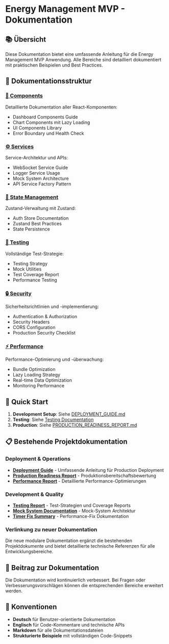 # Energy Management MVP - Dokumentation

## 📚 Übersicht

Diese Dokumentation bietet eine umfassende Anleitung für die Energy Management MVP Anwendung. Alle Bereiche sind detailliert dokumentiert mit praktischen Beispielen und Best Practices.

## 📁 Dokumentationsstruktur

### [🧩 Components](./components/README.md)
Detaillierte Dokumentation aller React-Komponenten:
- Dashboard Components Guide
- Chart Components mit Lazy Loading
- UI Components Library
- Error Boundary und Health Check

### [⚙️ Services](./services/README.md)
Service-Architektur und APIs:
- WebSocket Service Guide
- Logger Service Usage
- Mock System Architecture
- API Service Factory Pattern

### [🏪 State Management](./stores/README.md)
Zustand-Verwaltung mit Zustand:
- Auth Store Documentation
- Zustand Best Practices
- State Persistence

### [🧪 Testing](./testing/README.md)
Vollständige Test-Strategie:
- Testing Strategy
- Mock Utilities
- Test Coverage Report
- Performance Testing

### [🔒 Security](./security/README.md)
Sicherheitsrichtlinien und -implementierung:
- Authentication & Authorization
- Security Headers
- CORS Configuration
- Production Security Checklist

### [⚡ Performance](./performance/README.md)
Performance-Optimierung und -überwachung:
- Bundle Optimization
- Lazy Loading Strategy
- Real-time Data Optimization
- Monitoring Performance

## 🚀 Quick Start

1. **Development Setup**: Siehe [DEPLOYMENT_GUIDE.md](../DEPLOYMENT_GUIDE.md)
2. **Testing**: Siehe [Testing Documentation](./testing/README.md)
3. **Production**: Siehe [PRODUCTION_READINESS_REPORT.md](../PRODUCTION_READINESS_REPORT.md)

## 📋 Bestehende Projektdokumentation

### Deployment & Operations
- [**Deployment Guide**](../DEPLOYMENT_GUIDE.md) - Umfassende Anleitung für Production Deployment
- [**Production Readiness Report**](../PRODUCTION_READINESS_REPORT.md) - Produktionsbereitschaftsbewertung
- [**Performance Report**](../PERFORMANCE_REPORT.md) - Detaillierte Performance-Optimierungen

### Development & Quality
- [**Testing Report**](../TESTING_REPORT.md) - Test-Strategien und Coverage Reports  
- [**Mock System Documentation**](../MOCK_SYSTEM_DOCUMENTATION.md) - Mock-System Architektur
- [**Timer Fix Summary**](../TIMER_FIX_SUMMARY.md) - Performance-Fix Dokumentation

### Verlinkung zu neuer Dokumentation
Die neue modulare Dokumentation ergänzt die bestehenden Projektdokumente und bietet detaillierte technische Referenzen für alle Entwicklungsbereiche.

## 🤝 Beitrag zur Dokumentation

Die Dokumentation wird kontinuierlich verbessert. Bei Fragen oder Verbesserungsvorschlägen können die entsprechenden Bereiche erweitert werden.

## 📖 Konventionen

- **Deutsch** für Benutzer-orientierte Dokumentation
- **Englisch** für Code-Kommentare und technische APIs
- **Markdown** für alle Dokumentationsdateien
- **Strukturierte Beispiele** mit vollständigen Code-Snippets